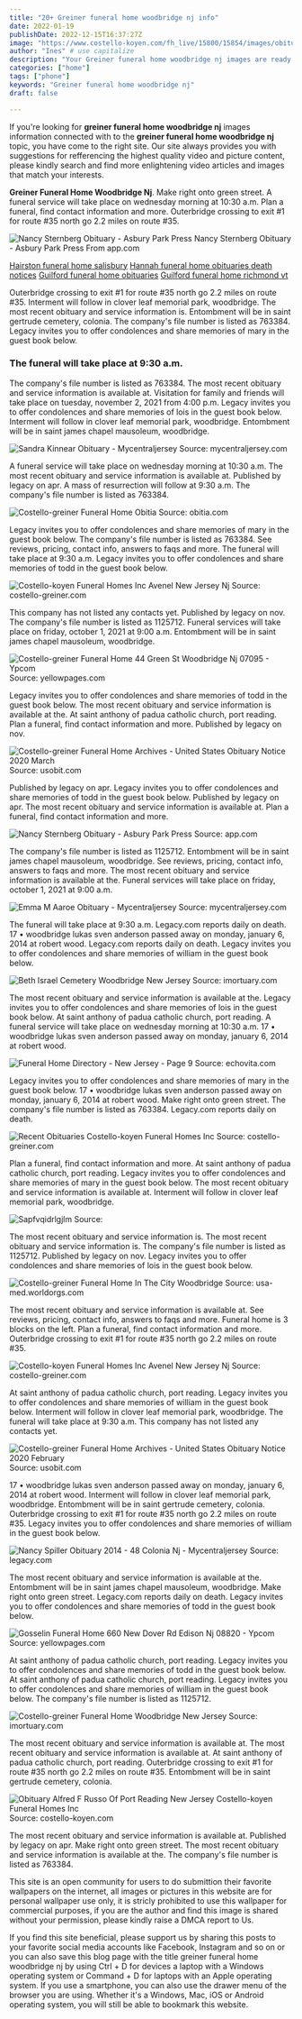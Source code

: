 ```yaml
---
title: "20+ Greiner funeral home woodbridge nj info"
date: 2022-01-19
publishDate: 2022-12-15T16:37:27Z
image: "https://www.costello-koyen.com/fh_live/15800/15854/images/obituaries/7449936_fbs.jpeg"
author: "Ines" # use capitalize
description: "Your Greiner funeral home woodbridge nj images are ready in this website. Greiner funeral home woodbridge nj are a topic that is being searched for and liked by netizens today. You can Download the Greiner funeral home woodbridge nj files here. Find and Download all free vectors."
categories: ["home"]
tags: ["phone"]
keywords: "Greiner funeral home woodbridge nj"
draft: false

---
```


If you're looking for **greiner funeral home woodbridge nj** images information connected with to the **greiner funeral home woodbridge nj** topic, you have come to the right  site.  Our site always  provides you with  suggestions  for refferencing  the highest  quality video and picture  content, please kindly search and find more enlightening video articles and images  that match your interests.

**Greiner Funeral Home Woodbridge Nj**. Make right onto green street. A funeral service will take place on wednesday morning at 10:30 a.m. Plan a funeral, find contact information and more. Outerbridge crossing to exit #1 for route #35 north go 2.2 miles on route #35.

![Nancy Sternberg Obituary - Asbury Park Press](https://www.gannett-cdn.com/community-hub/images/prod/wave2out/ASB219174-1.jpg?width=400&amp;fit=bounds "Nancy Sternberg Obituary - Asbury Park Press")
Nancy Sternberg Obituary - Asbury Park Press From app.com

[Hairston funeral home salisbury](/hairston-funeral-home-salisbury/)
[Hannah funeral home obituaries death notices](/hannah-funeral-home-obituaries-death-notices/)
[Guilford funeral home obituaries](/guilford-funeral-home-obituaries/)
[Guilford funeral home richmond vt](/guilford-funeral-home-richmond-vt/)

Outerbridge crossing to exit #1 for route #35 north go 2.2 miles on route #35. Interment will follow in clover leaf memorial park, woodbridge. The most recent obituary and service information is. Entombment will be in saint gertrude cemetery, colonia. The company&#039;s file number is listed as 763384. Legacy invites you to offer condolences and share memories of mary in the guest book below.

### The funeral will take place at 9:30 a.m.

The company&#039;s file number is listed as 763384. The most recent obituary and service information is available at. Visitation for family and friends will take place on tuesday, november 2, 2021 from 4:00 p.m. Legacy invites you to offer condolences and share memories of lois in the guest book below. Interment will follow in clover leaf memorial park, woodbridge. Entombment will be in saint james chapel mausoleum, woodbridge.


![Sandra Kinnear Obituary - Mycentraljersey](https://www.gannett-cdn.com/community-hub/images/prod/wave2/ASB272412-1.jpg "Sandra Kinnear Obituary - Mycentraljersey")
Source: mycentraljersey.com

A funeral service will take place on wednesday morning at 10:30 a.m. The most recent obituary and service information is available at. Published by legacy on apr. A mass of resurrection will follow at 9:30 a.m. The company&#039;s file number is listed as 763384.

![Costello-greiner Funeral Home Obitia](https://obitia.com/wp-content/uploads/2019/09/streetview-32658.jpeg "Costello-greiner Funeral Home Obitia")
Source: obitia.com

Legacy invites you to offer condolences and share memories of mary in the guest book below. The company&#039;s file number is listed as 763384. See reviews, pricing, contact info, answers to faqs and more. The funeral will take place at 9:30 a.m. Legacy invites you to offer condolences and share memories of todd in the guest book below.

![Costello-koyen Funeral Homes Inc Avenel New Jersey Nj](https://www.costello-greiner.com/fh_live/15800/15854/media/Costello-logo-adj.jpg "Costello-koyen Funeral Homes Inc Avenel New Jersey Nj")
Source: costello-greiner.com

This company has not listed any contacts yet. Published by legacy on nov. The company&#039;s file number is listed as 1125712. Funeral services will take place on friday, october 1, 2021 at 9:00 a.m. Entombment will be in saint james chapel mausoleum, woodbridge.

![Costello-greiner Funeral Home 44 Green St Woodbridge Nj 07095 - Ypcom](https://i1.ypcdn.com/blob/f382db4497ac6cdc90cbe804d02e5b6819edc703_400x260_crop.jpg "Costello-greiner Funeral Home 44 Green St Woodbridge Nj 07095 - Ypcom")
Source: yellowpages.com

Legacy invites you to offer condolences and share memories of todd in the guest book below. The most recent obituary and service information is available at the. At saint anthony of padua catholic church, port reading. Plan a funeral, find contact information and more. Published by legacy on nov.

![Costello-greiner Funeral Home Archives - United States Obituary Notice 2020 March](https://usobit.com/obituaries-2020/03/wp-content/uploads/2020/03/10/Maryann-Palmisano-of-Seaside-Park-New-Jersey-April-28-1940-March-7-2020.jpg "Costello-greiner Funeral Home Archives - United States Obituary Notice 2020 March")
Source: usobit.com

Published by legacy on apr. Legacy invites you to offer condolences and share memories of todd in the guest book below. Published by legacy on apr. The most recent obituary and service information is available at. Plan a funeral, find contact information and more.

![Nancy Sternberg Obituary - Asbury Park Press](https://www.gannett-cdn.com/community-hub/images/prod/wave2out/ASB219174-1.jpg?width=400&amp;fit=bounds "Nancy Sternberg Obituary - Asbury Park Press")
Source: app.com

The company&#039;s file number is listed as 1125712. Entombment will be in saint james chapel mausoleum, woodbridge. See reviews, pricing, contact info, answers to faqs and more. The most recent obituary and service information is available at the. Funeral services will take place on friday, october 1, 2021 at 9:00 a.m.

![Emma M Aaroe Obituary - Mycentraljersey](https://www.gannett-cdn.com/community-hub/images/prod/wave2/ASB266007-1.jpg?width=400&amp;fit=bounds "Emma M Aaroe Obituary - Mycentraljersey")
Source: mycentraljersey.com

The funeral will take place at 9:30 a.m. Legacy.com reports daily on death. 17 • woodbridge lukas sven anderson passed away on monday, january 6, 2014 at robert wood. Legacy.com reports daily on death. Legacy invites you to offer condolences and share memories of william in the guest book below.

![Beth Israel Cemetery Woodbridge New Jersey](https://www.imortuary.com/images/ph-images/9.jpg "Beth Israel Cemetery Woodbridge New Jersey")
Source: imortuary.com

The most recent obituary and service information is available at the. Legacy invites you to offer condolences and share memories of lois in the guest book below. At saint anthony of padua catholic church, port reading. A funeral service will take place on wednesday morning at 10:30 a.m. 17 • woodbridge lukas sven anderson passed away on monday, january 6, 2014 at robert wood.

![Funeral Home Directory - New Jersey - Page 9](https://www.echovita.com/storage/loc_street_view/270/lsv_8270_79m5_1616368589.jpg "Funeral Home Directory - New Jersey - Page 9")
Source: echovita.com

Legacy invites you to offer condolences and share memories of mary in the guest book below. 17 • woodbridge lukas sven anderson passed away on monday, january 6, 2014 at robert wood. Make right onto green street. The company&#039;s file number is listed as 763384. Legacy.com reports daily on death.

![Recent Obituaries Costello-koyen Funeral Homes Inc](https://www.costello-greiner.com/fh_live/15800/15854/images/obituaries/7718888_fbs.jpg "Recent Obituaries Costello-koyen Funeral Homes Inc")
Source: costello-greiner.com

Plan a funeral, find contact information and more. At saint anthony of padua catholic church, port reading. Legacy invites you to offer condolences and share memories of mary in the guest book below. The most recent obituary and service information is available at. Interment will follow in clover leaf memorial park, woodbridge.

![Sapfvqidrlgjlm](https://www.echovita.com/storage/loc_street_view/0268/lsv_8268_ald4_1638235409.jpg "Sapfvqidrlgjlm")
Source: 

The most recent obituary and service information is. The most recent obituary and service information is. The company&#039;s file number is listed as 1125712. Published by legacy on nov. Legacy invites you to offer condolences and share memories of lois in the guest book below.

![Costello-greiner Funeral Home In The City Woodbridge](https://lh5.googleusercontent.com/p/AF1QipNtsLRzYadJ6SsXChhbXr8K-DBFI83BUH5lUt04=w1080-k-no "Costello-greiner Funeral Home In The City Woodbridge")
Source: usa-med.worldorgs.com

The most recent obituary and service information is available at. See reviews, pricing, contact info, answers to faqs and more. Funeral home is 3 blocks on the left. Plan a funeral, find contact information and more. Outerbridge crossing to exit #1 for route #35 north go 2.2 miles on route #35.

![Costello-koyen Funeral Homes Inc Avenel New Jersey Nj](https://www.costello-greiner.com/fh_live/15800/15854/media/ckTopImage.png "Costello-koyen Funeral Homes Inc Avenel New Jersey Nj")
Source: costello-greiner.com

At saint anthony of padua catholic church, port reading. Legacy invites you to offer condolences and share memories of william in the guest book below. Interment will follow in clover leaf memorial park, woodbridge. The funeral will take place at 9:30 a.m. This company has not listed any contacts yet.

![Costello-greiner Funeral Home Archives - United States Obituary Notice 2020 February](https://usobit.com/obituaries-2020/02/wp-content/uploads/2020/02/14/David-Scott-Beckler-October-20-1971-February-12-2020.jpg "Costello-greiner Funeral Home Archives - United States Obituary Notice 2020 February")
Source: usobit.com

17 • woodbridge lukas sven anderson passed away on monday, january 6, 2014 at robert wood. Interment will follow in clover leaf memorial park, woodbridge. Entombment will be in saint gertrude cemetery, colonia. Outerbridge crossing to exit #1 for route #35 north go 2.2 miles on route #35. Legacy invites you to offer condolences and share memories of william in the guest book below.

![Nancy Spiller Obituary 2014 - 48 Colonia Nj - Mycentraljersey](https://cache.legacy.net/legacy/images/cobrands/mycentraljersey/photos/ASB090069-1_20140906.jpgx?w=263&amp;h=400&amp;option=3 "Nancy Spiller Obituary 2014 - 48 Colonia Nj - Mycentraljersey")
Source: legacy.com

The most recent obituary and service information is available at the. Entombment will be in saint james chapel mausoleum, woodbridge. Make right onto green street. Legacy.com reports daily on death. Legacy invites you to offer condolences and share memories of todd in the guest book below.

![Gosselin Funeral Home 660 New Dover Rd Edison Nj 08820 - Ypcom](https://i2.ypcdn.com/blob/e5ad5639dc42765022c548ed1f305af777f1a426_400x280_crop.jpg "Gosselin Funeral Home 660 New Dover Rd Edison Nj 08820 - Ypcom")
Source: yellowpages.com

At saint anthony of padua catholic church, port reading. Legacy invites you to offer condolences and share memories of todd in the guest book below. At saint anthony of padua catholic church, port reading. Legacy invites you to offer condolences and share memories of william in the guest book below. The company&#039;s file number is listed as 1125712.

![Costello-greiner Funeral Home Woodbridge New Jersey](https://www.imortuary.com/images/ph-images/31.jpg "Costello-greiner Funeral Home Woodbridge New Jersey")
Source: imortuary.com

The most recent obituary and service information is available at. The most recent obituary and service information is available at. At saint anthony of padua catholic church, port reading. Outerbridge crossing to exit #1 for route #35 north go 2.2 miles on route #35. Entombment will be in saint gertrude cemetery, colonia.

![Obituary Alfred F Russo Of Port Reading New Jersey Costello-koyen Funeral Homes Inc](https://www.costello-koyen.com/fh_live/15800/15854/images/obituaries/7449936_fbs.jpeg "Obituary Alfred F Russo Of Port Reading New Jersey Costello-koyen Funeral Homes Inc")
Source: costello-koyen.com

The most recent obituary and service information is available at. Published by legacy on apr. Make right onto green street. The most recent obituary and service information is available at the. The company&#039;s file number is listed as 763384.

This site is an open community for users to do submittion their favorite wallpapers on the internet, all images or pictures in this website are for personal wallpaper use only, it is stricly prohibited to use this wallpaper for commercial purposes, if you are the author and find this image is shared without your permission, please kindly raise a DMCA report to Us.

If you find this site beneficial, please support us by sharing this posts to your favorite social media accounts like Facebook, Instagram and so on or you can also save this blog page with the title greiner funeral home woodbridge nj by using Ctrl + D for devices a laptop with a Windows operating system or Command + D for laptops with an Apple operating system. If you use a smartphone, you can also use the drawer menu of the browser you are using. Whether it's a Windows, Mac, iOS or Android operating system, you will still be able to bookmark this website.
